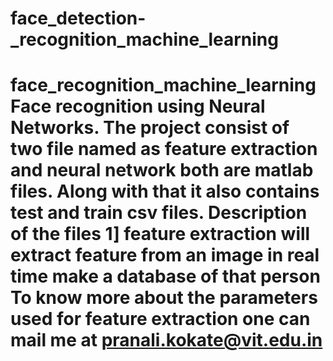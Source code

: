 # face_detection-_recognition_machine_learning
# face_recognition_machine_learning Face recognition using Neural Networks. The project consist of two file named as feature extraction and neural network both are matlab files. Along with that it also contains test and train csv files. Description of the files  1] feature extraction will extract feature from an image in real time make a database of that person To know more about the parameters used for feature extraction one can mail me at pranali.kokate@vit.edu.in
